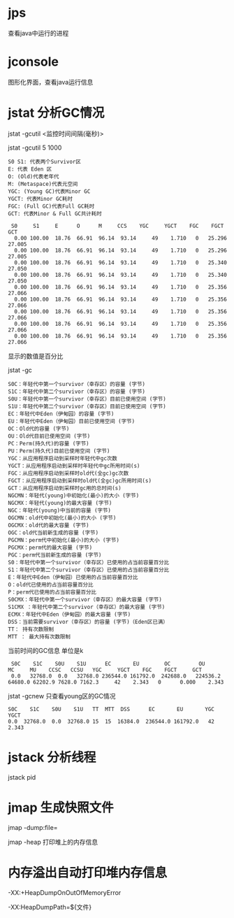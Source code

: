 # jps

查看java中运行的进程

# jconsole

图形化界面，查看java运行信息

# jstat 分析GC情况


jstat -gcutil <pid> <监控时间间隔(毫秒)>

jstat -gcutil 5 1000 
```shell
S0 S1: 代表两个Survivor区
E: 代表 Eden 区
O: (Old)代表老年代
M: (Metaspace)代表元空间
YGC: (Young GC)代表Minor GC
YGCT: 代表Minor GC耗时
FGC: (Full GC)代表Full GC耗时
GCT: 代表Minor & Full GC共计耗时

 S0     S1     E      O      M     CCS    YGC     YGCT    FGC    FGCT     GCT   
  0.00 100.00  18.76  66.91  96.14  93.14     49    1.710   0   25.296   27.005
  0.00 100.00  18.76  66.91  96.14  93.14     49    1.710   0   25.296   27.005
  0.00 100.00  18.76  66.91  96.14  93.14     49    1.710   0   25.340   27.050
  0.00 100.00  18.76  66.91  96.14  93.14     49    1.710   0   25.340   27.050
  0.00 100.00  18.76  66.91  96.14  93.14     49    1.710   0   25.356   27.066
  0.00 100.00  18.76  66.91  96.14  93.14     49    1.710   0   25.356   27.066
  0.00 100.00  18.76  66.91  96.14  93.14     49    1.710   0   25.356   27.066
  0.00 100.00  18.76  66.91  96.14  93.14     49    1.710   0   25.356   27.066
  0.00 100.00  18.76  66.91  96.14  93.14     49    1.710   0   25.356   27.066

```



显示的数值是百分比

jstat -gc <pid>
```
S0C：年轻代中第一个survivor（幸存区）的容量 (字节)
S1C：年轻代中第二个survivor（幸存区）的容量 (字节)
S0U：年轻代中第一个survivor（幸存区）目前已使用空间 (字节)
S1U：年轻代中第二个survivor（幸存区）目前已使用空间 (字节)
EC：年轻代中Eden（伊甸园）的容量 (字节)
EU：年轻代中Eden（伊甸园）目前已使用空间 (字节)
OC：Old代的容量 (字节)
OU：Old代目前已使用空间 (字节)
PC：Perm(持久代)的容量 (字节)
PU：Perm(持久代)目前已使用空间 (字节)
YGC：从应用程序启动到采样时年轻代中gc次数
YGCT：从应用程序启动到采样时年轻代中gc所用时间(s)
FGC：从应用程序启动到采样时old代(全gc)gc次数
FGCT：从应用程序启动到采样时old代(全gc)gc所用时间(s)
GCT：从应用程序启动到采样时gc用的总时间(s)
NGCMN：年轻代(young)中初始化(最小)的大小 (字节)
NGCMX：年轻代(young)的最大容量 (字节)
NGC：年轻代(young)中当前的容量 (字节)
OGCMN：old代中初始化(最小)的大小 (字节)
OGCMX：old代的最大容量 (字节)
OGC：old代当前新生成的容量 (字节)
PGCMN：perm代中初始化(最小)的大小 (字节)
PGCMX：perm代的最大容量 (字节) 
PGC：perm代当前新生成的容量 (字节)
S0：年轻代中第一个survivor（幸存区）已使用的占当前容量百分比
S1：年轻代中第二个survivor（幸存区）已使用的占当前容量百分比
E：年轻代中Eden（伊甸园）已使用的占当前容量百分比
O：old代已使用的占当前容量百分比
P：perm代已使用的占当前容量百分比
S0CMX：年轻代中第一个survivor（幸存区）的最大容量 (字节)
S1CMX ：年轻代中第二个survivor（幸存区）的最大容量 (字节)
ECMX：年轻代中Eden（伊甸园）的最大容量 (字节)
DSS：当前需要survivor（幸存区）的容量 (字节)（Eden区已满）
TT： 持有次数限制
MTT ： 最大持有次数限制
```

当前时间的GC信息   单位是k
```
 S0C    S1C    S0U    S1U      EC       EU        OC         OU       MC     MU    CCSC   CCSU   YGC     YGCT    FGC    FGCT     GCT   
 0.0   32768.0  0.0   32768.0 236544.0 161792.0  242688.0   224536.2  64680.0 62202.9 7628.0 7162.3     42    2.343   0      0.000    2.343
```

jstat -gcnew <pid>
只查看young区的GC情况
```
S0C    S1C    S0U    S1U   TT  MTT  DSS      EC       EU       YGC     YGCT  
0.0  32768.0  0.0  32768.0 15  15  16384.0  236544.0 161792.0   42    2.343
```


# jstack 分析线程

jstack pid

# jmap 生成快照文件

jmap -dump:file=<filename> <pid>

jmap -heap <pid>
打印堆上的内存信息

# 内存溢出自动打印堆内存信息
-XX:+HeapDumpOnOutOfMemoryError

-XX:HeapDumpPath=${文件}

